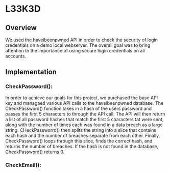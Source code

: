 # L33K3D

## Overview
We used the haveibeenpwned API in order to check the security of login credentials on a demo local webserver. The overall goal was to bring attention to the importance of using secure login credentials on all accounts.

## Implementation
### CheckPassword():
In order to achieve our goals for this project, we purchased the base API key and managaed various API calls to the haveibeenpwned database. The CheckPassword() function takes in a hash of the users password and passes the first 5 characters to through the API call. The API will then return a list of all password hashes that match the first 5 characters tat were sent, along with the number of times each was found in a data breach as a large string. CHeckPassworrd() then splits the string into a slice that contains each hash and the number of breaches separate from each other. Finally, CheckPassword() loops through this slice, finds the correct hash, and returns the number of breaches. If the hash is not found in the database, CheckPassword() returns 0.

### CheckEmail():
